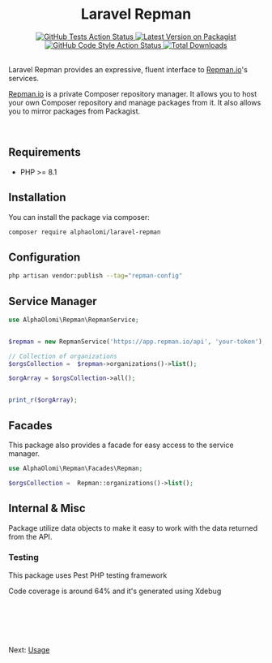 <div align="center"> <h1>Laravel Repman</h1>
<a href="https://github.com/alphaolomi/laravel-repman/actions?query=workflow%3Arun-tests+branch%3Amain">
<img src="https://img.shields.io/github/workflow/status/alphaolomi/laravel-repman/run-tests?label=tests"
alt="GitHub Tests Action Status">
</a><a href="https://packagist.org/packages/alphaolomi/laravel-repman">
<img src="https://img.shields.io/packagist/v/alphaolomi/laravel-repman.svg?style=flat-square"
alt="Latest Version on Packagist">
</a><a href='https://github.com/alphaolomi/laravel-repman/actions?query=workflow%3A"Fix+PHP+code+style+issues"+branch%3Amain'>
<img src="https://img.shields.io/github/workflow/status/alphaolomi/laravel-repman/Fix%20PHP%20code%20style%20issues?label=code%20style" alt="GitHub Code Style Action Status">
</a> <a href="https://packagist.org/packages/alphaolomi/laravel-repman">
<img src="https://img.shields.io/packagist/dt/alphaolomi/laravel-repman.svg?style=flat-square" alt="Total Downloads">
</a></div>

<br>

Laravel Repman provides an expressive, fluent interface to [Repman.io](https://repman.io)'s services.



[Repman.io](https://repman.io) is a private Composer repository manager. It allows you to host your own Composer repository and manage packages from it. It also allows you to mirror packages from Packagist.

<br>

## Requirements

- PHP >= 8.1


## Installation


You can install the package via composer:

```bash
composer require alphaolomi/laravel-repman
```

## Configuration

```bash
php artisan vendor:publish --tag="repman-config"
```

## Service Manager


```php
use AlphaOlomi\Repman\RepmanService;


$repman = new RepmanService('https://app.repman.io/api', 'your-token');

// Collection of organizations
$orgsCollection =  $repman->organizations()->list();

$orgArray = $orgsCollection->all();


print_r($orgArray);
```

## Facades

This package also provides a facade for easy access to the service manager.

```php
use AlphaOlomi\Repman\Facades\Repman;

$orgsCollection =  Repman::organizations()->list();
```

## Internal & Misc 

Package utilize data objects to make it easy to work with the data returned from the API.

### Testing

This package uses Pest PHP testing framework

Code coverage is around 64% and it's generated using Xdebug 

<br><br><br><br><br>
Next: [Usage](./API.md)
